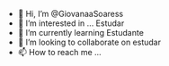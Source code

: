 - 👋 Hi, I’m @GiovanaaSoaress
- 👀 I’m interested in ...  Estudar
- 🌱 I’m currently learning  Estudante
- 💞️ I’m looking to collaborate on  estudar
- 📫 How to reach me ...

<!---
GiovanaaSoaress/GiovanaaSoaress is a ✨ special ✨ repository because its `README.md` (this file) appears on your GitHub profile.
You can click the Preview link to take a look at your changes.
--->
